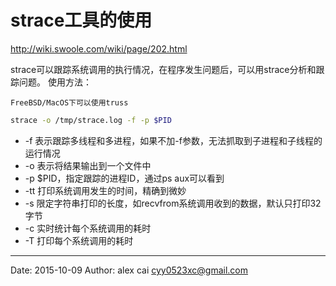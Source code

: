 # strace工具的使用

http://wiki.swoole.com/wiki/page/202.html

strace可以跟踪系统调用的执行情况，在程序发生问题后，可以用strace分析和跟踪问题。 使用方法：

    FreeBSD/MacOS下可以使用truss

```sh 
strace -o /tmp/strace.log -f -p $PID
```

- -f 表示跟踪多线程和多进程，如果不加-f参数，无法抓取到子进程和子线程的运行情况
- -o 表示将结果输出到一个文件中
- -p $PID，指定跟踪的进程ID，通过ps aux可以看到
- -tt 打印系统调用发生的时间，精确到微妙
- -s 限定字符串打印的长度，如recvfrom系统调用收到的数据，默认只打印32字节
- -c 实时统计每个系统调用的耗时
- -T 打印每个系统调用的耗时


---------

Date: 2015-10-09  Author: alex cai <cyy0523xc@gmail.com>
